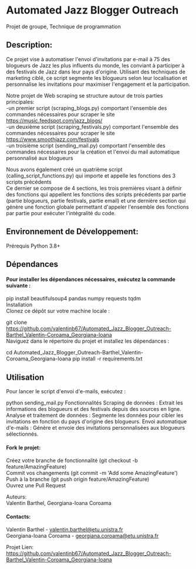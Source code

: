 # Automated Jazz Blogger Outreach

Projet de groupe, Technique de programmation

## Description:
Ce projet vise à automatiser l'envoi d'invitations par e-mail à 75 des blogueurs de Jazz les plus influents du monde, les conviant à participer à des festivals de Jazz dans leur pays d'origine. Utilisant des techniques de marketing ciblé, ce script segmente les blogueurs selon leur localisation et personnalise les invitations pour maximiser l'engagement et la participation.

Notre projet de Web scraping se structure autour de trois parties principales: <br>
-un premier script (scraping_blogs.py) comportant l'ensemble des commandes nécessaires pour scraper le site https://music.feedspot.com/jazz_blogs/ <br>
-un deuxième script (scraping_festivals.py) comportant l'ensemble des commandes nécessaires pour scraper le site https://www.smoothjazz.com/festivals <br>
-un troisième script (sending_mail.py) comportant l'ensemble des commandes nécessaires pour la création et l'envoi du mail automatique personnalisé aux blogueurs <br>

Nous avons également créé un quatrième script (calling_script_functions.py) qui importe et appelle les fonctions des 3 scripts précédents <br>
Ce dernier se compose de 4 sections, les trois premières visant à définir des fonctions qui appellent les fonctions des scripts précédents par partie (partie blogueurs, partie festivals, partie email) et une dernière section qui génère une fonction globale permettant d'appeler l'ensemble des fonctions par partie pour exécuter l'intégralité du code.


## Environnement de Développement:
Prérequis
Python 3.8+

## Dépendances

#### Pour installer les dépendances nécessaires, exécutez la commande suivante :  <br>
pip install beautifulsoup4 pandas numpy requests tqdm <br>
Installation <br>
Clonez ce dépôt sur votre machine locale :

git clone https://github.com/valentinb67/Automated_Jazz_Blogger_Outreach-Barthel_Valentin-Coroama_Georgiana-Ioana <br>
Naviguez dans le répertoire du projet et installez les dépendances : <br>

cd Automated_Jazz_Blogger_Outreach-Barthel_Valentin-Coroama_Georgiana-Ioana
pip install -r requirements.txt

## Utilisation
Pour lancer le script d'envoi d'e-mails, exécutez :

python sending_mail.py
Fonctionnalités
Scraping de données : Extrait les informations des blogueurs et des festivals depuis des sources en ligne.
Analyse et traitement de données : Segmente les données pour cibler les invitations en fonction du pays d'origine des blogueurs.
Envoi automatique d'e-mails : Génère et envoie des invitations personnalisées aux blogueurs sélectionnés.


#### Fork le projet:
Créez votre branche de fonctionnalité (git checkout -b feature/AmazingFeature) <br>
Commit vos changements (git commit -m 'Add some AmazingFeature') <br>
Push à la branche (git push origin feature/AmazingFeature) <br>
Ouvrez une Pull Request <br>

Auteurs: <br>
Valentin Barthel, Georgiana-Ioana Coroama


#### Contacts: <br>
Valentin Barthel - valentin.barthel@etu.unistra.fr <br>
Georgiana-Ioana Coroama - georgiana.coroama@etu.unistra.fr <br>

Projet Lien: https://github.com/valentinb67/Automated_Jazz_Blogger_Outreach-Barthel_Valentin-Coroama_Georgiana-Ioana
